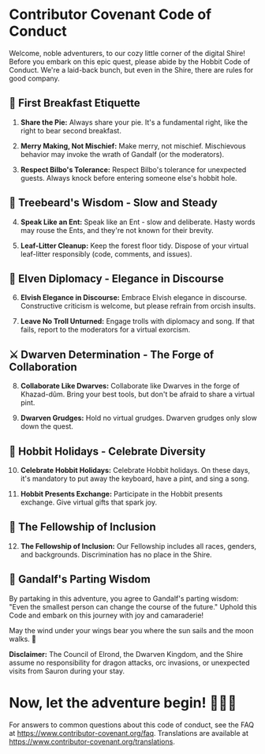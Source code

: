 # Contributor Covenant Code of Conduct

Welcome, noble adventurers, to our cozy little corner of the digital Shire! Before you embark on this epic quest, please abide by the Hobbit Code of Conduct. We're a laid-back bunch, but even in the Shire, there are rules for good company.

## 🍻 First Breakfast Etiquette

1. **Share the Pie:**
   Always share your pie. It's a fundamental right, like the right to bear second breakfast.

2. **Merry Making, Not Mischief:**
   Make merry, not mischief. Mischievous behavior may invoke the wrath of Gandalf (or the moderators).

3. **Respect Bilbo's Tolerance:**
   Respect Bilbo's tolerance for unexpected guests. Always knock before entering someone else's hobbit hole.

## 🌲 Treebeard's Wisdom - Slow and Steady

4. **Speak Like an Ent:**
   Speak like an Ent - slow and deliberate. Hasty words may rouse the Ents, and they're not known for their brevity.

5. **Leaf-Litter Cleanup:**
   Keep the forest floor tidy. Dispose of your virtual leaf-litter responsibly (code, comments, and issues).

## 🚪 Elven Diplomacy - Elegance in Discourse

6. **Elvish Elegance in Discourse:**
   Embrace Elvish elegance in discourse. Constructive criticism is welcome, but please refrain from orcish insults.

7. **Leave No Troll Unturned:**
   Engage trolls with diplomacy and song. If that fails, report to the moderators for a virtual exorcism.

## ⚔️ Dwarven Determination - The Forge of Collaboration

8. **Collaborate Like Dwarves:**
   Collaborate like Dwarves in the forge of Khazad-dûm. Bring your best tools, but don't be afraid to share a virtual pint.

9. **Dwarven Grudges:**
   Hold no virtual grudges. Dwarven grudges only slow down the quest.

## 🎉 Hobbit Holidays - Celebrate Diversity

10. **Celebrate Hobbit Holidays:**
    Celebrate Hobbit holidays. On these days, it's mandatory to put away the keyboard, have a pint, and sing a song.

11. **Hobbit Presents Exchange:**
    Participate in the Hobbit presents exchange. Give virtual gifts that spark joy.

## 🌈 The Fellowship of Inclusion

12. **The Fellowship of Inclusion:**
    Our Fellowship includes all races, genders, and backgrounds. Discrimination has no place in the Shire.

## 📜 Gandalf's Parting Wisdom

By partaking in this adventure, you agree to Gandalf's parting wisdom: "Even the smallest person can change the course of the future." Uphold this Code and embark on this journey with joy and camaraderie!

May the wind under your wings bear you where the sun sails and the moon walks. 🌄

**Disclaimer:** The Council of Elrond, the Dwarven Kingdom, and the Shire assume no responsibility for dragon attacks, orc invasions, or unexpected visits from Sauron during your stay.

# Now, let the adventure begin! 🎉🧙‍♂️


For answers to common questions about this code of conduct, see the FAQ at
https://www.contributor-covenant.org/faq. Translations are available at
https://www.contributor-covenant.org/translations.
